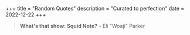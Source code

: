+++
title = "Random Quotes"
description = "Curated to perfection"
date = 2022-12-22
+++

> **What's that show: Squid Note?** - Eli "Woaji" Parker